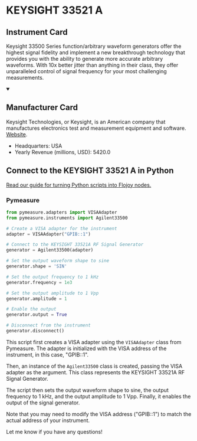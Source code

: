 
# KEYSIGHT 33521 A

## Instrument Card

Keysight 33500 Series function/arbitrary waveform generators offer the highest signal fidelity and implement a new breakthrough technology that provides you with the ability to generate more accurate arbitrary waveforms. With 10x better jitter than anything in their class, they offer unparalleled control of signal frequency for your most challenging measurements.

<details open>
<summary><h2>Manufacturer Card</h2></summary>
Keysight Technologies, or Keysight, is an American company that manufactures electronics test and measurement equipment and software. <a href=https://www.keysight.com/us/en/home.html>Website</a>.
<br>
<ul>
  <li>Headquarters: USA</li>
  <li>Yearly Revenue (millions, USD): 5420.0</li>
</ul>
</details>

## Connect to the KEYSIGHT 33521 A in Python

[Read our guide for turning Python scripts into Flojoy nodes.](https://docs.flojoy.ai/custom-nodes/creating-custom-node/)


### Pymeasure


```python
from pymeasure.adapters import VISAAdapter
from pymeasure.instruments import Agilent33500

# Create a VISA adapter for the instrument
adapter = VISAAdapter("GPIB::1")

# Connect to the KEYSIGHT 33521A RF Signal Generator
generator = Agilent33500(adapter)

# Set the output waveform shape to sine
generator.shape = 'SIN'

# Set the output frequency to 1 kHz
generator.frequency = 1e3

# Set the output amplitude to 1 Vpp
generator.amplitude = 1

# Enable the output
generator.output = True

# Disconnect from the instrument
generator.disconnect()
```

This script first creates a VISA adapter using the `VISAAdapter` class from Pymeasure. The adapter is initialized with the VISA address of the instrument, in this case, "GPIB::1".

Then, an instance of the `Agilent33500` class is created, passing the VISA adapter as the argument. This class represents the KEYSIGHT 33521A RF Signal Generator.

The script then sets the output waveform shape to sine, the output frequency to 1 kHz, and the output amplitude to 1 Vpp. Finally, it enables the output of the signal generator.

Note that you may need to modify the VISA address ("GPIB::1") to match the actual address of your instrument.

Let me know if you have any questions!

